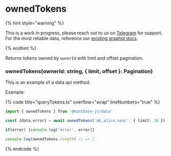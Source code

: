 # ownedTokens

{% hint style="warning" %}

This is a work in progress, please reach out to us on [Telegram](https://t.me/mintdev) for support.
For the most reliable data, reference our [existing graphql docs](https://docs.mintbase.io/dev/read-data/mintbase-graph).

{% endhint %}


Returns tokens owned by `ownerId` with limit and offset pagination.

### ownedTokens(ownerId: string, { limit, offset }: Pagination)

This is an example of a data api method.


Example:

{% code title="queryTokens.ts" overflow="wrap" lineNumbers="true" %}
```typescript
import { ownedTokens } from '@mintbase-js/data'

const {data,error} = await ownedTokens('mb_alice.near', { limit: 20 });

if(error) {console.log('error', error)}

console.log(ownedTokens.length) // => 2

```
{% endcode %}